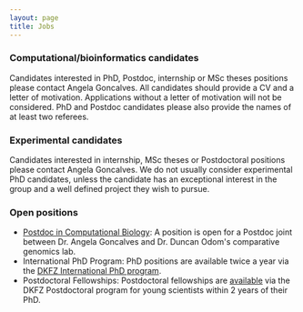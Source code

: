 ```yaml
---
layout: page
title: Jobs
---
```


### Computational/bioinformatics candidates

Candidates interested in PhD, Postdoc, internship or MSc theses positions please contact Angela Goncalves. All candidates should provide a CV and a letter of motivation. Applications without a letter of motivation will not be considered. PhD and Postdoc candidates please also provide the names of at least two referees.
        
### Experimental candidates

Candidates interested in internship, MSc theses or Postdoctoral positions please contact Angela Goncalves. We do not usually consider experimental PhD candidates, unless the candidate has an exceptional interest in the group and a well defined project they wish to pursue.        

### Open positions

* [Postdoc in Computational Biology](https://jobs.dkfz.de/en/jobs/21164/postdoctoral-fellow-in-computational-biology): A position is open for a Postdoc joint between Dr. Angela Goncalves and Dr. Duncan Odom's comparative genomics lab.
* International PhD Program: PhD positions are available twice a year via the [DKFZ International PhD program](https://www.dkfz.de/en/phd-program/).
* Postdoctoral Fellowships: Postdoctoral fellowships are [available](https://www.dkfz.de/en/postdoc-program/Postdoctoral_fellowship.html?m=1548669238) via the DKFZ Postdoctoral program for young scientists within 2 years of their PhD.
